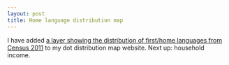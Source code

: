 ```yaml
---
layout: post
title: Home language distribution map
---
```


I have added [a layer showing the distribution of first/home languages from Census 2011](http://dotmap.adrianfrith.com/?layers=B0FT) to my dot distribution map website. Next up: household income.
